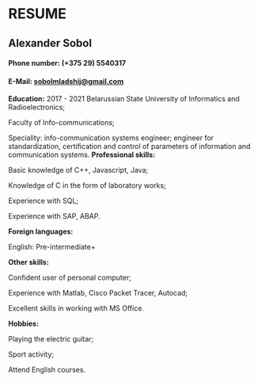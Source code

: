 # 								RESUME 
## 									Alexander Sobol 
#### 										Phone number: (+375 29) 5540317 
#### 										E-Mail: sobolmladshij@gmail.com 

**Education:**
2017 - 2021 Belarussian State University of Informatics and Radioelectronics;

Faculty of Info-communications;                           

Speciality: info-communication systems engineer; engineer for standardization, certification and control of parameters of information and communication systems.
**Professional skills:**

Basic knowledge of C++, Javascript, Java;

Knowledge of C in the form of laboratory works;

Experience with SQL;

Experience with SAP, ABAP.

**Foreign languages:**

English: Pre-intermediate+

**Other skills:**

Confident user of personal computer;

Experience with Matlab, Cisco Packet Tracer, Autocad;

Excellent skills in working with MS Office.

**Hobbies:**

Playing the electric guitar;

Sport activity;

Attend English courses.

 
